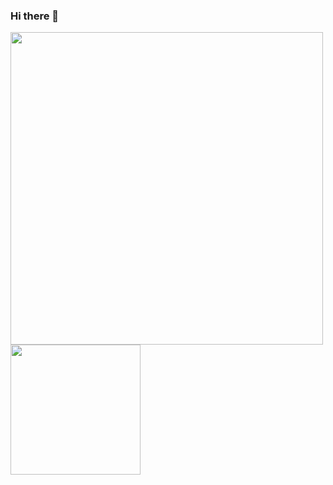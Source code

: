 ### Hi there 👋

<!--
**Harry-Yates/Harry-Yates** is a ✨ _special_ ✨ repository because its `README.md` (this file) appears on your GitHub profile.

Here are some ideas to get you started:

- 🔭 I’m currently working on ...
- 🌱 I’m currently learning ...
- 👯 I’m looking to collaborate on ...
- 🤔 I’m looking for help with ...
- 💬 Ask me about ...
- 📫 How to reach me: ...
- 😄 Pronouns: ...
- ⚡ Fun fact: ...
-->

<img src="https://github-readme-stats.vercel.app/api?username=Harry-Yates&show_icons=true&count_private=true" width="500" height="auto"/>
<img src="https://github-readme-stats.vercel.app/api/top-langs/?username=Harry-Yates&layout=compact/" width="208" height="auto"/>
